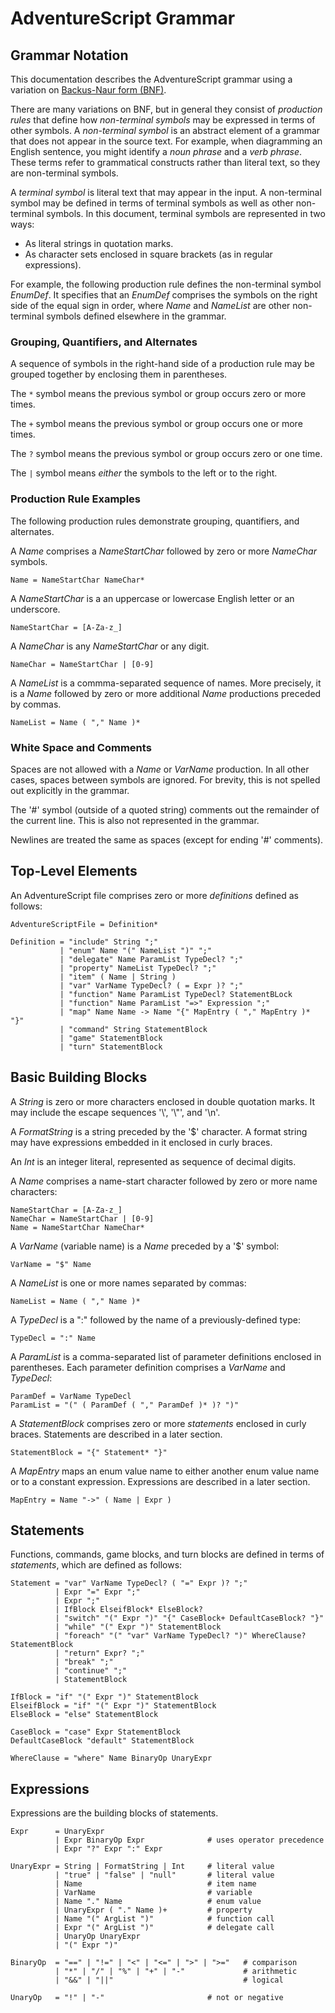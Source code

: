 # AdventureScript Grammar

## Grammar Notation

This documentation describes the AdventureScript grammar using a variation on
[Backus-Naur form (BNF)](https://en.wikipedia.org/wiki/Backus%E2%80%93Naur_form).

There are many variations on BNF, but in general they consist of _production rules_
that define how _non-terminal symbols_ may be expressed in terms of other symbols.
A _non-terminal symbol_ is an abstract element of a grammar that does not appear
in the source text. For example, when diagramming an English sentence, you might
identify a _noun phrase_ and a _verb phrase_. These terms refer to grammatical
constructs rather than literal text, so they are non-terminal symbols.

A _terminal symbol_ is literal text that may appear in the input. A non-terminal
symbol may be defined in terms of terminal symbols as well as other non-terminal
symbols. In this document, terminal symbols are represented in two ways:

- As literal strings in quotation marks.
- As character sets enclosed in square brackets (as in regular expressions).

For example, the following production rule defines the non-terminal symbol
_EnumDef_. It specifies that an _EnumDef_ comprises the symbols on the right side
of the equal sign in order, where _Name_ and _NameList_ are other non-terminal
symbols defined elsewhere in the grammar.

### Grouping, Quantifiers, and Alternates

A sequence of symbols in the right-hand side of a production rule may be grouped
together by enclosing them in parentheses.

The `*` symbol means the previous symbol or group occurs zero or more times.

The `+` symbol means the previous symbol or group occurs one or more times.

The `?` symbol means the previous symbol or group occurs zero or one time.

The `|` symbol means _either_ the symbols to the left or to the right.

### Production Rule Examples

The following production rules demonstrate grouping, quantifiers, and alternates.

A _Name_ comprises a _NameStartChar_ followed by zero or more _NameChar_ symbols.

```text
Name = NameStartChar NameChar*
```

A _NameStartChar_ is a an uppercase or lowercase English letter or an underscore.

```text
NameStartChar = [A-Za-z_]
```

A _NameChar_ is any _NameStartChar_ or any digit.

```text
NameChar = NameStartChar | [0-9]
```

A _NameList_ is a commma-separated sequence of names. More precisely, it is a _Name_
followed by zero or more additional _Name_ productions preceded by commas.

```text
NameList = Name ( "," Name )*
```

### White Space and Comments

Spaces are not allowed with a _Name_ or _VarName_ production. In all other cases,
spaces between symbols are ignored. For brevity, this is not spelled out explicitly
in the grammar.

The '#' symbol (outside of a quoted string) comments out the remainder of the
current line. This is also not represented in the grammar.

Newlines are treated the same as spaces (except for ending '#' comments).

## Top-Level Elements

An AdventureScript file comprises zero or more _definitions_ defined as follows:

```text
AdventureScriptFile = Definition*

Definition = "include" String ";"
           | "enum" Name "(" NameList ")" ";"
           | "delegate" Name ParamList TypeDecl? ";"
           | "property" NameList TypeDecl? ";"
           | "item" ( Name | String )
           | "var" VarName TypeDecl? ( = Expr )? ";"
           | "function" Name ParamList TypeDecl? StatementBLock
           | "function" Name ParamList "=>" Expression ";"
           | "map" Name Name -> Name "{" MapEntry ( "," MapEntry )* "}"
           | "command" String StatementBlock
           | "game" StatementBlock
           | "turn" StatementBlock
```

## Basic Building Blocks

A _String_ is zero or more characters enclosed in double quotation marks. It may
include the escape sequences '\\', '\\"', and '\\n'.

A _FormatString_ is a string preceded by the '$' character. A format string may have
expressions embedded in it enclosed in curly braces.

An _Int_ is an integer literal, represented as sequence of decimal digits.

A _Name_ comprises a name-start character followed by zero or more name characters:

```text
NameStartChar = [A-Za-z_]
NameChar = NameStartChar | [0-9]
Name = NameStartChar NameChar*
```

A _VarName_ (variable name) is a _Name_ preceded by a '$' symbol:

```text
VarName = "$" Name
```

A _NameList_ is one or more names separated by commas:

```text
NameList = Name ( "," Name )*
```

A _TypeDecl_ is a ":" followed by the name of a previously-defined type:

```text
TypeDecl = ":" Name
```

A _ParamList_ is a comma-separated list of parameter definitions enclosed in
parentheses. Each parameter definition comprises a _VarName_ and _TypeDecl_:

```text
ParamDef = VarName TypeDecl
ParamList = "(" ( ParamDef ( "," ParamDef )* )? ")"
```

A _StatementBlock_ comprises zero or more _statements_ enclosed in curly braces.
Statements are described in a later section.

```text
StatementBlock = "{" Statement* "}"
```

A _MapEntry_ maps an enum value name to either another enum value name or to a
constant expression. Expressions are described in a later section.

```text
MapEntry = Name "->" ( Name | Expr )
```

## Statements

Functions, commands, game blocks, and turn blocks are defined in terms of
_statements_, which are defined as follows:

```text
Statement = "var" VarName TypeDecl? ( "=" Expr )? ";"
          | Expr "=" Expr ";"
          | Expr ";"
          | IfBlock ElseifBlock* ElseBlock?
          | "switch" "(" Expr ")" "{" CaseBlock+ DefaultCaseBlock? "}"
          | "while" "(" Expr ")" StatementBlock
          | "foreach" "(" "var" VarName TypeDecl? ")" WhereClause? StatementBlock
          | "return" Expr? ";"
          | "break" ";"
          | "continue" ";"
          | StatementBlock

IfBlock = "if" "(" Expr ")" StatementBlock
ElseifBlock = "if" "(" Expr ")" StatementBlock
ElseBlock = "else" StatementBlock

CaseBlock = "case" Expr StatementBlock
DefaultCaseBlock "default" StatementBlock

WhereClause = "where" Name BinaryOp UnaryExpr
```

## Expressions

Expressions are the building blocks of statements.

```text
Expr      = UnaryExpr
          | Expr BinaryOp Expr              # uses operator precedence
          | Expr "?" Expr ":" Expr

UnaryExpr = String | FormatString | Int     # literal value
          | "true" | "false" | "null"       # literal value
          | Name                            # item name
          | VarName                         # variable
          | Name "." Name                   # enum value
          | UnaryExpr ( "." Name )+         # property
          | Name "(" ArgList ")"            # function call
          | Expr "(" ArgList ")"            # delegate call
          | UnaryOp UnaryExpr
          | "(" Expr ")"

BinaryOp  = "==" | "!=" | "<" | "<=" | ">" | ">="   # comparison
          | "*" | "/" | "%" | "+" | "-"             # arithmetic
          | "&&" | "||"                             # logical

UnaryOp   = "!" | "-"                       # not or negative
```
